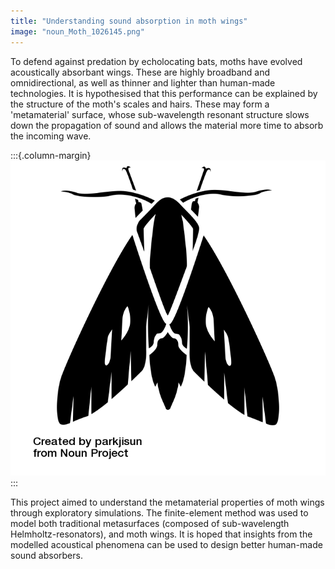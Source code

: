 ```yaml
---
title: "Understanding sound absorption in moth wings"
image: "noun_Moth_1026145.png"
---
```


To defend against predation by echolocating bats, moths have evolved acoustically absorbant wings. These are highly broadband and omnidirectional, as well as thinner and lighter than human-made technologies. It is hypothesised that this performance can be explained by the structure of the moth's scales and hairs. These may form a 'metamaterial' surface, whose sub-wavelength resonant structure slows down the propagation of sound and allows the material more time to absorb the incoming wave.

:::{.column-margin}
![Moth by parkjisun from the Noun Project](assets/images/noun_Moth_1026145.png)
:::

This project aimed to understand the metamaterial properties of moth wings through exploratory simulations. The finite-element method was used to model both traditional metasurfaces (composed of sub-wavelength Helmholtz-resonators), and moth wings. It is hoped that insights from the modelled acoustical phenomena can be used to design better human-made sound absorbers.
